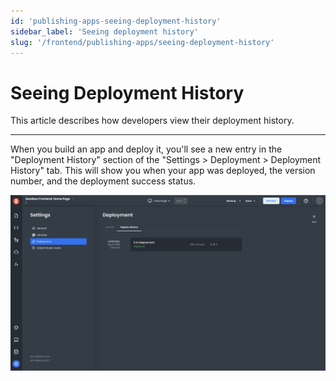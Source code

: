```yaml
---
id: 'publishing-apps-seeing-deployment-history'
sidebar_label: 'Seeing deployment history'
slug: '/frontend/publishing-apps/seeing-deployment-history'
---
```


# Seeing Deployment History

This article describes how developers view their deployment history.

___

When you build an app and deploy it, you'll see a new entry in the "Deployment History" section of the "Settings > Deployment > Deployment History" tab. This will show you when your app was deployed, the version number, and the deployment success status.

![App deployment history](./_images/ab-publishing-apps-seeing-deployment-history-1.png)
